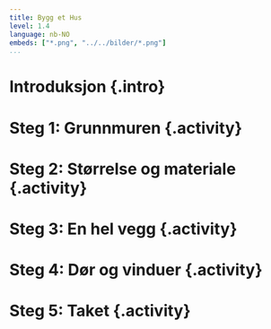 ```yaml
---
title: Bygg et Hus
level: 1.4
language: nb-NO
embeds: ["*.png", "../../bilder/*.png"]
...
```


# Introduksjon {.intro}


# Steg 1: Grunnmuren {.activity}

# Steg 2: Størrelse og materiale {.activity}

# Steg 3: En hel vegg {.activity}

# Steg 4: Dør og vinduer {.activity}

# Steg 5: Taket {.activity}

